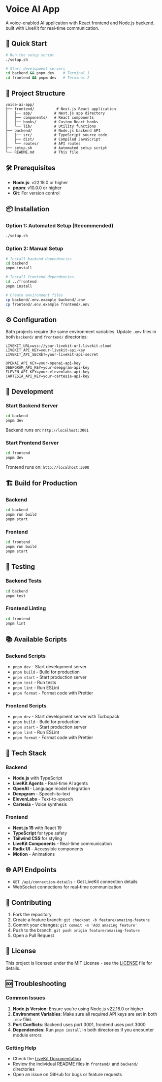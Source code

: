 # Voice AI App

A voice-enabled AI application with React frontend and Node.js backend, built with LiveKit for real-time communication.

## 🚀 Quick Start

```bash
# Run the setup script
./setup.sh

# Start development servers
cd backend && pnpm dev    # Terminal 1
cd frontend && pnpm dev   # Terminal 2
```

## 📁 Project Structure

```
voice-ai-app/
├── frontend/          # Next.js React application
│   ├── app/          # Next.js app directory
│   ├── components/   # React components
│   ├── hooks/        # Custom React hooks
│   └── lib/          # Utility functions
├── backend/          # Node.js backend API
│   ├── src/          # TypeScript source code
│   ├── dist/         # Compiled JavaScript
│   └── routes/       # API routes
├── setup.sh          # Automated setup script
└── README.md         # This file
```

## 🛠️ Prerequisites

- **Node.js**: v22.18.0 or higher
- **pnpm**: v10.0.0 or higher
- **Git**: For version control

## 📦 Installation

### Option 1: Automated Setup (Recommended)
```bash
./setup.sh
```

### Option 2: Manual Setup
```bash
# Install backend dependencies
cd backend
pnpm install

# Install frontend dependencies
cd ../frontend
pnpm install

# Create environment files
cp backend/.env.example backend/.env
cp frontend/.env.example frontend/.env
```

## ⚙️ Configuration

Both projects require the same environment variables. Update `.env` files in both `backend/` and `frontend/` directories:

```env
LIVEKIT_URL=wss://your-livekit-url.livekit.cloud
LIVEKIT_API_KEY=your-livekit-api-key
LIVEKIT_API_SECRET=your-livekit-api-secret

OPENAI_API_KEY=your-openai-api-key
DEEPGRAM_API_KEY=your-deepgram-api-key
ELEVEN_API_KEY=your-elevenlabs-api-key
CARTESIA_API_KEY=your-cartesia-api-key
```

## 🚀 Development

### Start Backend Server
```bash
cd backend
pnpm dev
```
Backend runs on: `http://localhost:3001`

### Start Frontend Server
```bash
cd frontend
pnpm dev
```
Frontend runs on: `http://localhost:3000`

## 🏗️ Build for Production

### Backend
```bash
cd backend
pnpm run build
pnpm start
```

### Frontend
```bash
cd frontend
pnpm run build
pnpm start
```

## 🧪 Testing

### Backend Tests
```bash
cd backend
pnpm test
```

### Frontend Linting
```bash
cd frontend
pnpm lint
```

## 📚 Available Scripts

### Backend Scripts
- `pnpm dev` - Start development server
- `pnpm build` - Build for production
- `pnpm start` - Start production server
- `pnpm test` - Run tests
- `pnpm lint` - Run ESLint
- `pnpm format` - Format code with Prettier

### Frontend Scripts
- `pnpm dev` - Start development server with Turbopack
- `pnpm build` - Build for production
- `pnpm start` - Start production server
- `pnpm lint` - Run ESLint
- `pnpm format` - Format code with Prettier

## 🔧 Tech Stack

### Backend
- **Node.js** with TypeScript
- **LiveKit Agents** - Real-time AI agents
- **OpenAI** - Language model integration
- **Deepgram** - Speech-to-text
- **ElevenLabs** - Text-to-speech
- **Cartesia** - Voice synthesis

### Frontend
- **Next.js 15** with React 19
- **TypeScript** for type safety
- **Tailwind CSS** for styling
- **LiveKit Components** - Real-time communication
- **Radix UI** - Accessible components
- **Motion** - Animations

## 🌐 API Endpoints

- `GET /api/connection-details` - Get LiveKit connection details
- WebSocket connections for real-time communication

## 📝 Contributing

1. Fork the repository
2. Create a feature branch: `git checkout -b feature/amazing-feature`
3. Commit your changes: `git commit -m 'Add amazing feature'`
4. Push to the branch: `git push origin feature/amazing-feature`
5. Open a Pull Request

## 📄 License

This project is licensed under the MIT License - see the [LICENSE](LICENSE) file for details.

## 🆘 Troubleshooting

### Common Issues

1. **Node.js Version**: Ensure you're using Node.js v22.18.0 or higher
2. **Environment Variables**: Make sure all required API keys are set in both `.env` files
3. **Port Conflicts**: Backend uses port 3001, frontend uses port 3000
4. **Dependencies**: Run `pnpm install` in both directories if you encounter module errors

### Getting Help

- Check the [LiveKit Documentation](https://docs.livekit.io/)
- Review the individual README files in `frontend/` and `backend/` directories
- Open an issue on GitHub for bugs or feature requests